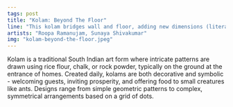 ```yaml
---
tags: post
title: "Kolam: Beyond The Floor"
line: "This kolam bridges wall and floor, adding new dimensions (literally) to a traditional South Indian art form."
artists: "Roopa Ramanujam, Sunaya Shivakumar"
img: "kolam-beyond-the-floor.jpeg"
---
```


Kolam is a traditional South Indian art form where intricate patterns are drawn using rice flour, chalk, or rock powder, typically on the ground at the entrance of homes. Created daily, kolams are both decorative and symbolic - welcoming guests, inviting prosperity, and offering food to small creatures like ants. Designs range from simple geometric patterns to complex, symmetrical arrangements based on a grid of dots.